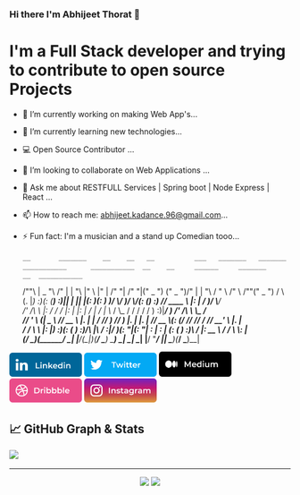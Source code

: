 ### Hi there I'm Abhijeet Thorat 👋

# I'm a Full Stack developer and trying to contribute to open source Projects

<!--
**Abhijeet-kadance/Abhijeet-kadance** is a ✨ _special_ ✨ repository because its `README.md` (this file) appears on your GitHub profile.

Here are some ideas to get you started:

-->

- 🔭 I’m currently working on making Web App's...
- 🌱 I’m currently learning new technologies...
- 💻 Open Source Contributor ...
- 👯 I’m looking to collaborate on Web Applications ...
- 💬 Ask me about RESTFULL Services | Spring boot | Node Express | React  ...
- 📫 How to reach me: abhijeet.kadance.96@gmail.com...
- ⚡ Fun fact: I'm a musician and a stand up Comedian tooo...

      __       _______    __    __   __          ___   _______   _______  ___________      ___________  __    __     ______     _______        __  ___________  
     /""\     |   _  "\  /" |  | "\ |" \        |"  | /"     "| /"     "|("     _   ")    ("     _   ")/" |  | "\   /    " \   /"      \      /""\("     _   ") 
    /    \    (. |_)  :)(:  (__)  :)||  |       ||  |(: ______)(: ______) )__/  \\__/      )__/  \\__/(:  (__)  :) // ____  \ |:        |    /    \)__/  \\__/  
   /' /\  \   |:     \/  \/      \/ |:  |       |:  | \/    |   \/    |      \\_ /            \\_ /    \/      \/ /  /    ) :)|_____/   )   /' /\  \  \\_ /     
  //  __'  \  (|  _  \\  //  __  \\ |.  |    ___|  /  // ___)_  // ___)_     |.  |            |.  |    //  __  \\(: (____/ //  //      /   //  __'  \ |.  |     
 /   /  \\  \ |: |_)  :)(:  (  )  :)/\  |\  /  :|_/ )(:      "|(:      "|    \:  |            \:  |   (:  (  )  :)\        /  |:  __   \  /   /  \\  \\:  |     
(___/    \___)(_______/  \__|  |__/(__\_|_)(_______/  \_______) \_______)     \__|             \__|    \__|  |__/  \"_____/   |__|  \___)(___/    \___)\__| 

<a title="Linkedin Profile" href="https://www.linkedin.com/in/abhijeet-thorat/"><img alt="LinkedIn Profile" src="https://github.com/sameersyd/sameersyd/blob/master/art/linkedin.png" width="130"/></a>
<a title="Twitter Profile" href="https://twitter.com/abhijeet6003"><img alt="Twitter Profile" src="https://github.com/sameersyd/sameersyd/blob/master/art/twitter.png" width="130"/></a>
<a title="Medium Profile" href="https://medium.com/@abhijeet.kadance.96"><img alt="Medium Profile" src="https://github.com/sameersyd/sameersyd/blob/master/art/medium.png" width="130" height="45"/></a>
<a title="Dribbble Profile" href="https://dribbble.com/Abhijeet6003"><img alt="Dribbble Profile" src="https://github.com/sameersyd/sameersyd/blob/master/art/dribbble.png" width="130"/></a>
<a title="Instagram Profile" href="https://www.instagram.com/_abhijeet_thorat_"><img alt="Instagram Profile" src="https://github.com/sameersyd/sameersyd/blob/master/art/instagram.png" width="130"/></a>

## 📈 GitHub Graph & Stats
<img src="https://activity-graph.herokuapp.com/graph?username=Abhijeet-kadance&theme=xcode">
  
---

<p align="center">
<img width="49%" src="https://github-readme-stats.vercel.app/api?username=Abhijeet-kadance&show_icons=true&theme=tokyonight" />
<img width="49%" src="https://github-readme-streak-stats.herokuapp.com/?user=Abhijeet-kadance&theme=tokyonight" />
</p>
